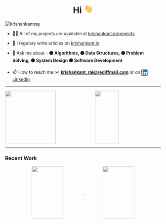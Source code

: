 <!-- img src="https://raw.githubusercontent.com/krishankantray/krishankantray/master/kk_banner.jpg" max-width="100%" -->
<h1 align="center">Hi <img src="https://raw.githubusercontent.com/krishankantray/krishankantray/master/wave.gif" width="30px"></h1>

<p align="left"> <img src="https://komarev.com/ghpvc/?username=krishankantray" alt="krishankantray" /> </p>

- 👨‍💻 All of my projects are available at <a href="https://krishankant.in/projects/" target="_blank">krishankant.in/projects</a>

- 📝 I regulary write articles on <a href="https://krishankant.in/" target="_blank">krishankant.in</a>

- 💬 Ask me about - **🟠 Algorithms, 🟠 Data Structures, 🟠 Problem Solving, 🟠 System Design 🟠 Software Development**

- 📫 How to reach me ✉️ **krishankant_rai@rediffmail.com** or on <a href="https://www.linkedin.com/in/krishankantray/" target="blank"><img src="linkedin.png" height="20" width="20" align="center" /> LinkedIn</a>

<hr>
<div/>

<img align="center" height="170" width="57%" src="https://github-readme-stats.vercel.app/api?username=krishankantray&show_icons=true&theme=dark&count_private=true&bg_color=30,e96443,904e95&title_color=fff&text_color=fff" />

<img align="center" height="170" width="39%" src="https://github-readme-stats.vercel.app/api/top-langs/?username=krishankantray&hide=html,css,yacc,lex&langs_count=6&layout=compact&theme=dark&bg_color=30,e96443,904e95&title_color=fff&text_color=fff" />

<hr>
<div/>

### Recent Work

<p align="center">
<a href="https://github.com/krishankantray/krishankantray.github.io">
<img align="center" height="170" width="45%" src="https://github-readme-stats.vercel.app/api/pin/?username=krishankantray&repo=krishankantray.github.io&show_owner=true" />
</a>
<a href="https://github.com/krishankantray/blog-cms">
<img align="center" height="170" width="45%" src="https://github-readme-stats.vercel.app/api/pin/?username=krishankantray&repo=blog-cms&show_owner=true" />
</a>
 </p>


